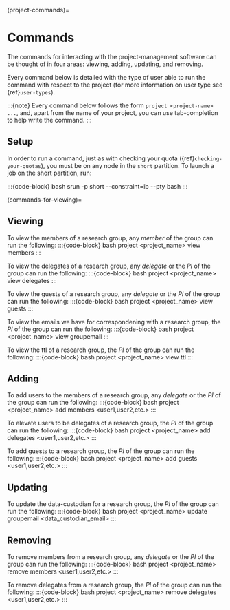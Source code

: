 (project-commands)=

# Commands

The commands for interacting with the project-management software can be thought of in four areas: viewing, adding, updating, and removing.

Every command below is detailed with the type of user able to run the command with respect to the project (for more information on user type see  {ref}`user-types`).

:::{note}
Every command below follows the form `project <project-name> ...`, and, apart from the name of your project, you can use tab-completion to help write the command.
:::

## Setup

In order to run a command, just as with checking your quota ({ref}`checking-your-quotas`), you must be on any node in the `short` partition. To launch a job on the short partition, run:

:::{code-block} bash
srun -p short --constraint=ib --pty bash
:::

(commands-for-viewing)=

## Viewing

To view the members of a research group, any _member_ of the group can run the following:
:::{code-block} bash
project <project_name> view members
:::

To view the delegates of a research group, any _delegate_ or the _PI_ of the group can run the following:
:::{code-block} bash
project <project_name> view delegates
:::

To view the guests of a research group, any _delegate_ or the _PI_ of the group can run the following:
:::{code-block} bash
project <project_name> view guests
:::

To view the emails we have for correspondening with a research group, the _PI_ of the group can run the following:
:::{code-block} bash
project <project_name> view groupemail
:::

To view the ttl of a research group, the _PI_ of the group can run the following:
:::{code-block} bash
project <project_name> view ttl
:::

## Adding

To add users to the members of a research group, any _delegate_ or the _PI_ of the group can run the following:
:::{code-block} bash
project <project_name> add members <user1,user2,etc.>
:::

To elevate users to be delegates of a research group,  the _PI_ of the group can run the following:
:::{code-block} bash
project <project_name> add delegates <user1,user2,etc.>
:::

To add guests to a research group,  the _PI_ of the group can run the following:
:::{code-block} bash
project <project_name> add guests <user1,user2,etc.>
:::

## Updating

To update the data-custodian for a research group,  the _PI_ of the group can run the following:
:::{code-block} bash
project <project_name> update groupemail <data_custodian_email>
:::

## Removing

To remove members from a research group, any _delegate_ or the _PI_ of the group can run the following:
:::{code-block} bash
project <project_name> remove members <user1,user2,etc.>
:::

To remove delegates  from a research group, the _PI_ of the group can run the following:
:::{code-block} bash
project <project_name> remove delegates <user1,user2,etc.>
:::
